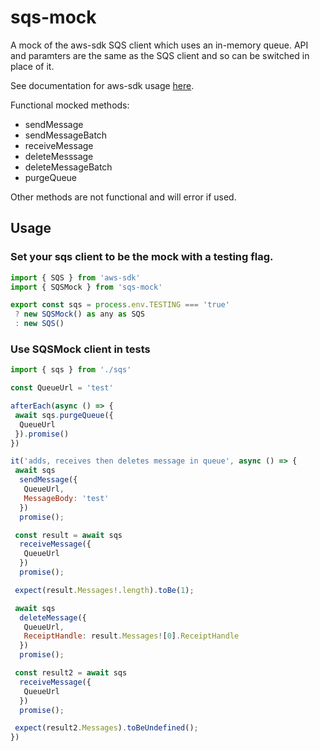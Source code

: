 # sqs-mock

A mock of the aws-sdk SQS client which uses an in-memory queue. API and paramters are the same as the SQS client and so can be switched in place of it.

See documentation for aws-sdk usage [here](https://docs.aws.amazon.com/AWSJavaScriptSDK/latest/AWS/SQS.html).

Functional mocked methods:

- sendMessage
- sendMessageBatch
- receiveMessage
- deleteMesssage
- deleteMessageBatch
- purgeQueue

Other methods are not functional and will error if used.

## Usage

### Set your sqs client to be the mock with a testing flag.

```js
import { SQS } from 'aws-sdk'
import { SQSMock } from 'sqs-mock'

export const sqs = process.env.TESTING === 'true'
 ? new SQSMock() as any as SQS
 : new SQS()
```

### Use SQSMock client in tests

```js
import { sqs } from './sqs'

const QueueUrl = 'test'

afterEach(async () => {
 await sqs.purgeQueue({
  QueueUrl
 }).promise()
})

it('adds, receives then deletes message in queue', async () => {
 await sqs
  sendMessage({
   QueueUrl,
   MessageBody: 'test'
  })
  promise();

 const result = await sqs
  receiveMessage({
   QueueUrl
  })
  promise();

 expect(result.Messages!.length).toBe(1);

 await sqs
  deleteMessage({
   QueueUrl,
   ReceiptHandle: result.Messages![0].ReceiptHandle
  })
  promise();

 const result2 = await sqs
  receiveMessage({
   QueueUrl
  })
  promise();

 expect(result2.Messages).toBeUndefined();
})
```
